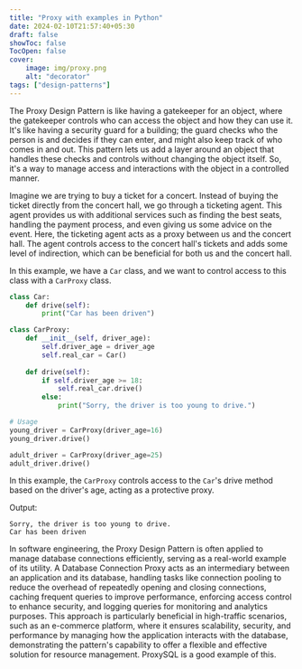 ```yaml
---
title: "Proxy with examples in Python"
date: 2024-02-10T21:57:40+05:30
draft: false
showToc: false
TocOpen: false
cover:
    image: img/proxy.png
    alt: "decorator"
tags: ["design-patterns"]
---
```


The Proxy Design Pattern is like having a gatekeeper for an object, where the gatekeeper controls who can access the object and how they can use it. It's like having a security guard for a building; the guard checks who the person is and decides if they can enter, and might also keep track of who comes in and out. This pattern lets us add a layer around an object that handles these checks and controls without changing the object itself. So, it's a way to manage access and interactions with the object in a controlled manner.

Imagine we are trying to buy a ticket for a concert. Instead of buying the ticket directly from the concert hall, we go through a ticketing agent. This agent provides us with additional services such as finding the best seats, handling the payment process, and even giving us some advice on the event. Here, the ticketing agent acts as a proxy between us and the concert hall. The agent controls access to the concert hall's tickets and adds some level of indirection, which can be beneficial for both us and the concert hall.

In this example, we have a `Car` class, and we want to control access to this class with a `CarProxy` class.

```python
class Car:
    def drive(self):
        print("Car has been driven")

class CarProxy:
    def __init__(self, driver_age):
        self.driver_age = driver_age
        self.real_car = Car()
    
    def drive(self):
        if self.driver_age >= 18:
            self.real_car.drive()
        else:
            print("Sorry, the driver is too young to drive.")

# Usage
young_driver = CarProxy(driver_age=16)
young_driver.drive()

adult_driver = CarProxy(driver_age=25)
adult_driver.drive()
```

In this example, the `CarProxy` controls access to the `Car`'s drive method based on the driver's age, acting as a protective proxy.

Output:
```
Sorry, the driver is too young to drive.
Car has been driven
```

In software engineering, the Proxy Design Pattern is often applied to manage database connections efficiently, serving as a real-world example of its utility. A Database Connection Proxy acts as an intermediary between an application and its database, handling tasks like connection pooling to reduce the overhead of repeatedly opening and closing connections, caching frequent queries to improve performance, enforcing access control to enhance security, and logging queries for monitoring and analytics purposes. This approach is particularly beneficial in high-traffic scenarios, such as an e-commerce platform, where it ensures scalability, security, and performance by managing how the application interacts with the database, demonstrating the pattern's capability to offer a flexible and effective solution for resource management. ProxySQL is a good example of this.